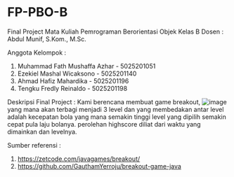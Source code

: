 # FP-PBO-B

Final Project Mata Kuliah Pemrograman Berorientasi Objek Kelas B
Dosen :  Abdul Munif, S.Kom., M.Sc.

Anggota Kelompok :
1. Muhammad Fath Mushaffa Azhar - 5025201051
2. Ezekiel Mashal Wicaksono - 5025201140
3. Ahmad Hafiz Mahardika - 5025201196
4. Tengku Fredly Reinaldo - 5025201198

Deskripsi Final Project : 
Kami berencana membuat game breakout, 
![image](https://user-images.githubusercontent.com/87472508/142268765-e26b53f9-33ff-4fdf-8811-b867ed1f02a2.png)
yang mana akan terbagi menjadi 3 level dan yang membedakan antar level adalah kecepatan bola yang mana semakin tinggi level yang dipilih semakin cepat pula laju bolanya.
perolehan highscore diliat dari waktu yang dimainkan dan levelnya.

Sumber referensi : 
 1. https://zetcode.com/javagames/breakout/
 2. https://github.com/GauthamYerroju/breakout-game-java

